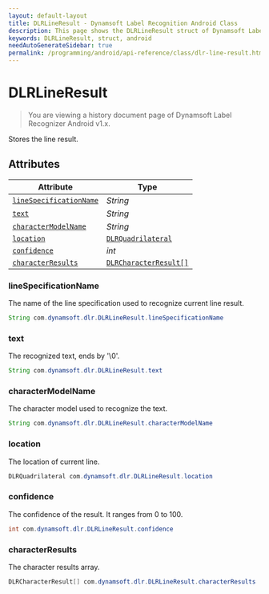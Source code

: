 ```yaml
---
layout: default-layout
title: DLRLineResult - Dynamsoft Label Recognition Android Class
description: This page shows the DLRLineResult struct of Dynamsoft Label Recognition for Android Language.
keywords: DLRLineResult, struct, android
needAutoGenerateSidebar: true
permalink: /programming/android/api-reference/class/dlr-line-result.html
---
```



# DLRLineResult

> You are viewing a history document page of Dynamsoft Label Recognizer Android v1.x.

Stores the line result.
  

## Attributes
  
| Attribute | Type |
|---------- | ---- |
| [`lineSpecificationName`](#linespecificationname) | *String* |
| [`text`](#text) | *String* |
| [`characterModelName`](#charactermodelname) | *String* |
| [`location`](#location) | [`DLRQuadrilateral`](dlr-quadrilateral.md) |
| [`confidence`](#confidence) | *int* |
| [`characterResults`](#characterresults) | [`DLRCharacterResult[]`](dlr-character-result.md) |


### lineSpecificationName
The name of the line specification used to recognize current line result.

```java
String com.dynamsoft.dlr.DLRLineResult.lineSpecificationName
```

### text
The recognized text, ends by '\0'.

```java
String com.dynamsoft.dlr.DLRLineResult.text
```

### characterModelName
The character model used to recognize the text.

```java
String com.dynamsoft.dlr.DLRLineResult.characterModelName
```

### location
The location of current line.

```java
DLRQuadrilateral com.dynamsoft.dlr.DLRLineResult.location
```


### confidence
The confidence of the result. It ranges from 0 to 100.

```java
int com.dynamsoft.dlr.DLRLineResult.confidence
```

### characterResults
The character results array.

```java
DLRCharacterResult[] com.dynamsoft.dlr.DLRLineResult.characterResults
```


